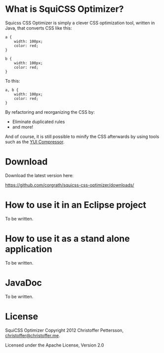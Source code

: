 What is SquiCSS Optimizer?
========================================

Squicss CSS Optimizer is simply a clever CSS optimization tool, written in Java, that converts CSS like this:

	a {
		width: 100px;
		color: red;
	}
	
	b {
		width: 100px;
		color: red;
	}
	
To this:
	
	a, b {
		width: 100px;
		color: red;
	}
	
By refactoring and reorganizing the CSS by:

* Eliminate duplicated rules
* and more!
	

And of course, it is still possible to minify the CSS afterwards by using tools such as the [YUI Compressor](http://developer.yahoo.com/yui/compressor/).

Download
========================================
Download the latest version here:

https://github.com/corgrath/squicss-css-optimizer/downloads/

How to use it in an Eclipse project
========================================

To be written.

How to use it as a stand alone application
========================================

To be written.

JavaDoc
========================================

To be written.

License
========================================

SquiCSS Optimizer
Copyright 2012 Christoffer Pettersson, christoffer@christoffer.me.

Licensed under the Apache License, Version 2.0